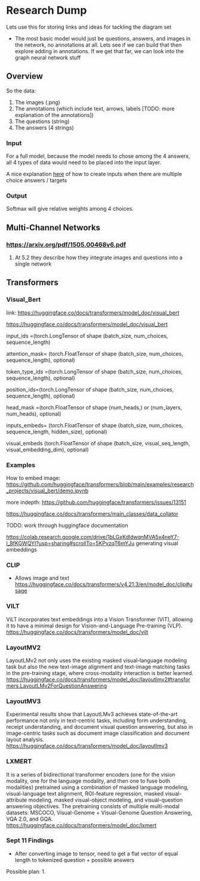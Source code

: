 # Research Dump

Lets use this for storing links and ideas for tackling the diagram set

* The most basic model would just be questions, answers, and images in the network, no annotations at all. Lets see if we can build that then explore adding in annotations. If we get that far, we can look into the graph neural network stuff

## Overview

So the data:

1. The images (.png)
2. The annotations (which include text, arrows, labels [TODO: more explanation of the annotations])
3. The questions (string)
4. The answers (4 strings)

### Input

For a full model, because the model needs to chose among the 4 answers, all 4 types of data would need to be placed into the input layer.

A nice explanation [here](https://huggingface.co/docs/transformers/main/en/tasks/multiple_choice) of how to create inputs when there are multiple choice answers / targets

### Output

Softmax will give relative weights among 4 choices.

## Multi-Channel Networks

### <https://arxiv.org/pdf/1505.00468v6.pdf>

1. At 5.2 they describe how they integrate images and questions into a single network

## Transformers

### Visual_Bert

link: <https://huggingface.co/docs/transformers/model_doc/visual_bert>

<https://huggingface.co/docs/transformers/model_doc/visual_bert>

input_ids =(torch.LongTensor of shape (batch_size, num_choices, sequence_length)

attention_mask= (torch.FloatTensor of shape (batch_size, num_choices, sequence_length), optional)

token_type_ids =(torch.LongTensor of shape (batch_size, num_choices, sequence_length), optional)

position_ids=(torch.LongTensor of shape (batch_size, num_choices, sequence_length), optional)

head_mask =(torch.FloatTensor of shape (num_heads,) or (num_layers, num_heads), optional)

inputs_embeds= (torch.FloatTensor of shape (batch_size, num_choices, sequence_length, hidden_size), optional)

visual_embeds (torch.FloatTensor of shape (batch_size, visual_seq_length, visual_embedding_dim), optional)

### Examples

How to embed image: <https://github.com/huggingface/transformers/blob/main/examples/research_projects/visual_bert/demo.ipynb>

more indepth: <https://github.com/huggingface/transformers/issues/13151>

<https://huggingface.co/docs/transformers/main_classes/data_collator>

TODO: work through huggingface documentation

<https://colab.research.google.com/drive/1bLGxKdldwqnMVA5x4neY7-l_8fKGWQYI?usp=sharing#scrollTo=5KPvzqT6mYJu> generating visual embeddings

### CLIP

* Allows image and text
<https://huggingface.co/docs/transformers/v4.21.3/en/model_doc/clip#usage>

### VILT

ViLT incorporates text embeddings into a Vision Transformer (ViT), allowing it to have a minimal design for Vision-and-Language Pre-training (VLP).
<https://huggingface.co/docs/transformers/model_doc/vilt>

### LayoutMV2

LayoutLMv2 not only uses the existing masked visual-language modeling task but also the new text-image alignment and text-image matching tasks in the pre-training stage, where cross-modality interaction is better learned.
<https://huggingface.co/docs/transformers/model_doc/layoutlmv2#transformers.LayoutLMv2ForQuestionAnswering>

### LayoutMV3

Experimental results show that LayoutLMv3 achieves state-of-the-art performance not only in text-centric tasks, including form understanding, receipt understanding, and document visual question answering, but also in image-centric tasks such as document image classification and document layout analysis.
<https://huggingface.co/docs/transformers/model_doc/layoutlmv3>

### LXMERT

It is a series of bidirectional transformer encoders (one for the vision modality, one for the language modality, and then one to fuse both modalities) pretrained using a combination of masked language modeling, visual-language text alignment, ROI-feature regression, masked visual-attribute modeling, masked visual-object modeling, and visual-question answering objectives. The pretraining consists of multiple multi-modal datasets: MSCOCO, Visual-Genome + Visual-Genome Question Answering, VQA 2.0, and GQA.
<https://huggingface.co/docs/transformers/model_doc/lxmert>

### Sept 11 Findings

* After converting image to tensor, need to get a flat vector of equal length to tokenized question + possible answers

Possible plan:
1.

